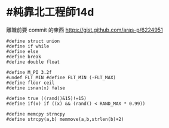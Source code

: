 # #純靠北工程師14d


離職前要 commit 的東西
https://gist.github.com/aras-p/6224951


```
#define struct union
#define if while
#define else
#define break
#define double float

#define M_PI 3.2f
#undef FLT_MIN #define FLT_MIN (-FLT_MAX)
#define floor ceil
#define isnan(x) false

#define true ((rand()&15)!=15)
#define if(x) if ((x) && (rand() < RAND_MAX * 0.99))

#define memcpy strncpy
#define strcpy(a,b) memmove(a,b,strlen(b)+2)
```
